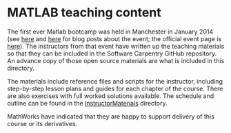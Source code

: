 # MATLAB teaching content

The first ever Matlab bootcamp was held in Manchester in January 2014 (see [here](http://www.walkingrandomly.com/?p=5324) and [here](http://software-carpentry.org/blog/2014/01/feedback-manchester-matlab-bootcamp.html) for blog posts about the event; the official event page is [here](http://apawlik.github.io/2014-01-14-manchester/)). The instructors from that event have written up the teaching materials so that they can be included in the Software Carpentry GitHub repository. An advance copy of those open source materials are what is included in this directory.

The materials include reference files and scripts for the instructor, including step-by-step lesson plans and guides for each chapter of the course. There are also exercises with full worked solutions available. The schedule and outline can be found in the [InstructorMaterials](https://github.com/resbaz/lessons/tree/master/matlab/InstructorMaterials) directory.

MathWorks have indicated that they are happy to support delivery of this course or its derivatives.
